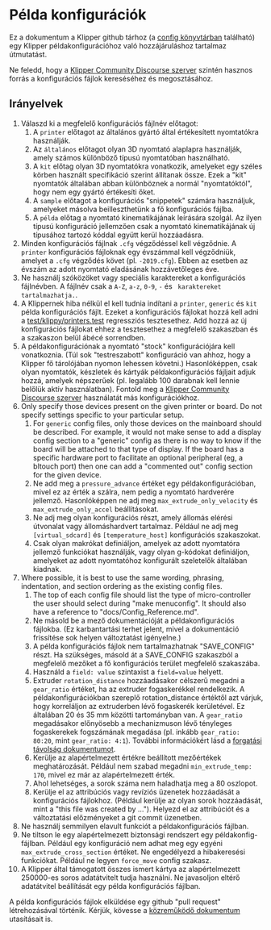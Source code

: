 # Példa konfigurációk

Ez a dokumentum a Klipper github tárhoz (a [config könyvtárban](../config/) található) egy Klipper példakonfigurációhoz való hozzájáruláshoz tartalmaz útmutatást.

Ne feledd, hogy a [Klipper Community Discourse szerver](https://community.klipper3d.org) szintén hasznos forrás a konfigurációs fájlok kereséséhez és megosztásához.

## Irányelvek

1. Válaszd ki a megfelelő konfigurációs fájlnév előtagot:
   1. A `printer` előtagot az általános gyártó által értékesített nyomtatókra használják.
   1. Az `általános` előtagot olyan 3D nyomtató alaplapra használják, amely számos különböző típusú nyomtatóban használható.
   1. A `kit` előtag olyan 3D nyomtatókra vonatkozik, amelyeket egy széles körben használt specifikáció szerint állítanak össze. Ezek a "kit" nyomtatók általában abban különböznek a normál "nyomtatóktól", hogy nem egy gyártó értékesíti őket.
   1. A `sample` előtagot a konfigurációs "snippetek" számára használjuk, amelyeket másolva beilleszthetünk a fő konfigurációs fájlba.
   1. A `példa` előtag a nyomtató kinematikájának leírására szolgál. Az ilyen típusú konfiguráció jellemzően csak a nyomtató kinematikájának új típusához tartozó kóddal együtt kerül hozzáadásra.
1. Minden konfigurációs fájlnak `.cfg` végződéssel kell végződnie. A `printer` konfigurációs fájloknak egy évszámmal kell végződniük, amelyet a `.cfg` végződés követ (pl. `-2019.cfg`). Ebben az esetben az évszám az adott nyomtató eladásának hozzávetőleges éve.
1. Ne használj szóközöket vagy speciális karaktereket a konfigurációs fájlnévben. A fájlnév csak a `A-Z`, `a-z`, `0-9`, `-` és ` karaktereket tartalmazhatja.`.
1. A Klippernek hiba nélkül el kell tudnia indítani a `printer`, `generic` és `kit` példa konfigurációs fájlt. Ezeket a konfigurációs fájlokat hozzá kell adni a [test/klippy/printers.test](../test/klippy/printers.test) regressziós tesztesethez. Add hozzá az új konfigurációs fájlokat ehhez a tesztesethez a megfelelő szakaszban és a szakaszon belül ábécé sorrendben.
1. A példakonfigurációnak a nyomtató "stock" konfigurációjára kell vonatkoznia. (Túl sok "testreszabott" konfiguráció van ahhoz, hogy a Klipper fő tárolójában nyomon lehessen követni.) Hasonlóképpen, csak olyan nyomtatók, készletek és kártyák példakonfigurációs fájljait adjuk hozzá, amelyek népszerűek (pl. legalább 100 darabnak kell lennie belőlük aktív használatban). Fontold meg a [Klipper Community Discourse szerver](https://community.klipper3d.org) használatát más konfigurációkhoz.
1. Only specify those devices present on the given printer or board. Do not specify settings specific to your particular setup.
   1. For `generic` config files, only those devices on the mainboard should be described. For example, it would not make sense to add a display config section to a "generic" config as there is no way to know if the board will be attached to that type of display. If the board has a specific hardware port to facilitate an optional peripheral (eg, a bltouch port) then one can add a "commented out" config section for the given device.
   1. Ne add meg a `pressure_advance` értéket egy példakonfigurációban, mivel ez az érték a szálra, nem pedig a nyomtató hardverére jellemző. Hasonlóképpen ne adj meg `max_extrude_only_velocity` és `max_extrude_only_accel` beállításokat.
   1. Ne adj meg olyan konfigurációs részt, amely állomás elérési útvonalat vagy állomáshardvert tartalmaz. Például ne adj meg `[virtual_sdcard]` és `[temperature_host]` konfigurációs szakaszokat.
   1. Csak olyan makrókat definiáljon, amelyek az adott nyomtatóra jellemző funkciókat használják, vagy olyan g-kódokat definiáljon, amelyeket az adott nyomtatóhoz konfigurált szeletelők általában kiadnak.
1. Where possible, it is best to use the same wording, phrasing, indentation, and section ordering as the existing config files.
   1. The top of each config file should list the type of micro-controller the user should select during "make menuconfig". It should also have a reference to "docs/Config_Reference.md".
   1. Ne másold be a mező dokumentációját a példakonfigurációs fájlokba. (Ez karbantartási terhet jelent, mivel a dokumentáció frissítése sok helyen változtatást igényelne.)
   1. A példa konfigurációs fájlok nem tartalmazhatnak "SAVE_CONFIG" részt. Ha szükséges, másold át a SAVE_CONFIG szakaszból a megfelelő mezőket a fő konfigurációs terület megfelelő szakaszába.
   1. Használd a `field: value` szintaxist a `field=value` helyett.
   1. Extruder `rotation_distance` hozzáadásakor célszerű megadni a `gear_ratio` értéket, ha az extruder fogaskerékkel rendelkezik. A példakonfigurációkban szereplő rotation_distance értéktől azt várjuk, hogy korreláljon az extruderben lévő fogaskerék kerületével. Ez általában 20 és 35 mm közötti tartományban van. A `gear_ratio` megadásakor előnyösebb a mechanizmuson lévő tényleges fogaskerekek fogszámának megadása (pl. inkább `gear_ratio: 80:20`, mint `gear_ratio: 4:1`). További információkért lásd a [forgatási távolság dokumentumot](Rotation_Distance.md#using-a-gear_ratio).
   1. Kerülje az alapértelmezett értékre beállított mezőértékek meghatározását. Például nem szabad megadni `min_extrude_temp: 170`, mivel ez már az alapértelmezett érték.
   1. Ahol lehetséges, a sorok száma nem haladhatja meg a 80 oszlopot.
   1. Kerülje el az attribúciós vagy revíziós üzenetek hozzáadását a konfigurációs fájlokhoz. (Például kerülje az olyan sorok hozzáadását, mint a "this file was created by ..."). Helyezd el az attribúciót és a változtatási előzményeket a git commit üzenetben.
1. Ne használj semmilyen elavult funkciót a példakonfigurációs fájlban.
1. Ne tiltson le egy alapértelmezett biztonsági rendszert egy példakonfig-fájlban. Például egy konfiguráció nem adhat meg egy egyéni `max_extrude_cross_section` értéket. Ne engedélyezd a hibakeresési funkciókat. Például ne legyen `force_move` config szakasz.
1. A Klipper által támogatott összes ismert kártya az alapértelmezett 250000-es soros adatátvitelt tudja használni. Ne javasoljon eltérő adatátvitel beállítását egy példa konfigurációs fájlban.

A példa konfigurációs fájlok elküldése egy github "pull request" létrehozásával történik. Kérjük, kövesse a [közreműködő dokumentum](CONTRIBUTING.md) utasításait is.

